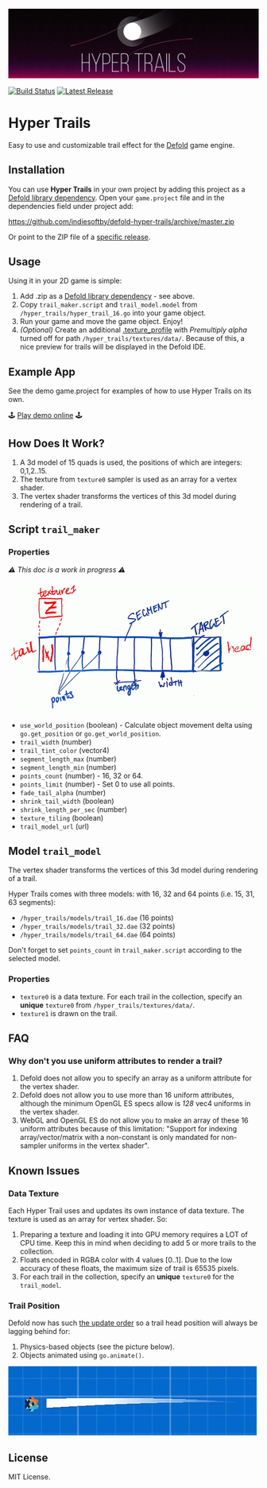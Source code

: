 ![Hyper Trails Logo](docs/logo.png)

[![Build Status](https://travis-ci.com/indiesoftby/defold-hyper-trails.svg?branch=master)](https://travis-ci.com/indiesoftby/defold-hyper-trails) [![Latest Release](https://img.shields.io/github/release/indiesoftby/defold-hyper-trails.svg)](https://github.com/indiesoftby/defold-hyper-trails/releases)

# Hyper Trails

Easy to use and customizable trail effect for the [Defold](https://www.defold.com) game engine.

## Installation

You can use **Hyper Trails** in your own project by adding this project as a [Defold library dependency](http://www.defold.com/manuals/libraries/). Open your `game.project` file and in the dependencies field under project add:

https://github.com/indiesoftby/defold-hyper-trails/archive/master.zip

Or point to the ZIP file of a [specific release](https://github.com/indiesoftby/defold-hyper-trails/releases).

## Usage

Using it in your 2D game is simple:

1. Add .zip as a [Defold library dependency](http://www.defold.com/manuals/libraries/) - see above.
2. Copy `trail_maker.script` and `trail_model.model` from `/hyper_trails/hyper_trail_16.go` into your game object.
3. Run your game and move the game object. Enjoy!
4. *(Optional)* Create an additional [.texture_profile](https://www.defold.com/manuals/texture-profiles/) with *Premultiply alpha* turned off for path `/hyper_trails/textures/data/`. Because of this, a nice preview for trails will be displayed in the Defold IDE.

## Example App

See the demo game.project for examples of how to use Hyper Trails on its own.

🕹️ [Play demo online](https://indiesoftby.github.io/defold-hyper-trails/) 🕹️

## How Does It Work?

1. A 3d model of 15 quads is used, the positions of which are integers: 0,1,2..15.
2. The texture from `texture0` sampler is used as an array for a vertex shader.
3. The vertex shader transforms the vertices of this 3d model during rendering of a trail.

## Script `trail_maker`

### Properties

*⚠️ This doc is a work in progress ⚠️*

![Terminology](docs/trail.png)

* `use_world_position` (boolean) - Calculate object movement delta using `go.get_position` or `go.get_world_position`.
* `trail_width` (number)
* `trail_tint_color` (vector4)
* `segment_length_max` (number)
* `segment_length_min` (number)
* `points_count` (number) - 16, 32 or 64.
* `points_limit` (number) - Set 0 to use all points.
* `fade_tail_alpha` (number)
* `shrink_tail_width` (boolean)
* `shrink_length_per_sec` (number)
* `texture_tiling` (boolean)
* `trail_model_url` (url)

## Model `trail_model`

The vertex shader transforms the vertices of this 3d model during rendering of a trail.

Hyper Trails comes with three models: with 16, 32 and 64 points (i.e. 15, 31, 63 segments):

* `/hyper_trails/models/trail_16.dae` (16 points)
* `/hyper_trails/models/trail_32.dae` (32 points)
* `/hyper_trails/models/trail_64.dae` (64 points)

Don't forget to set `points_count` in `trail_maker.script` according to the selected model.

### Properties

* `texture0` is a data texture. For each trail in the collection, specify an **unique** `texture0` from `/hyper_trails/textures/data/`.
* `texture1` is drawn on the trail.

## FAQ

### Why don't you use uniform attributes to render a trail?

1. Defold does not allow you to specify an array as a uniform attribute for the vertex shader.
2. Defold does not allow you to use more than 16 uniform attributes, although the minimum OpenGL ES specs allow is *128* vec4 uniforms in the vertex shader.
3. WebGL and OpenGL ES do not allow you to make an array of these 16 uniform attributes because of this limitation: "Support for indexing array/vector/matrix with a non-constant is only mandated for non-sampler uniforms in the vertex shader".

## Known Issues

### Data Texture

Each Hyper Trail uses and updates its own instance of data texture. The texture is used as an array for vertex shader. So:

1. Preparing a texture and loading it into GPU memory requires a LOT of CPU time. Keep this in mind when deciding to add 5 or more trails to the collection.
2. Floats encoded in RGBA color with 4 values [0..1]. Due to the low accuracy of these floats, the maximum size of trail is 65535 pixels.
3. For each trail in the collection, specify an **unique** `texture0` for the `trail_model`.

### Trail Position

Defold now has such [the update order](https://forum.defold.com/t/go-set-position-lag/47458/10?u=aglitchman) so a trail head position will always be lagging behind for:

1. Physics-based objects (see the picture below).
2. Objects animated using `go.animate()`. 

![Physics Update Order Problem](docs/update_order_physics.png)

## License

MIT License.
